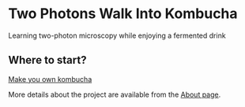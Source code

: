 # Two Photons Walk Into Kombucha
Learning two-photon microscopy while enjoying a fermented drink

## Where to start?
[Make you own kombucha](kombucha-recipe.md)

More details about the project are available from the [About page](about).